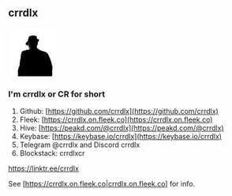 ## crrdlx
![crrdlx](https://raw.githubusercontent.com/crrdlx/crrdlx.github.io/master/images/crrdlx.jpg)
### I'm crrdlx or CR for short
1. Github: [https://github.com/crrdlx](https://github.com/crrdlx)
2. Fleek: [https://crrdlx.on.fleek.co](https://crrdlx.on.fleek.co)
3. Hive: [https://peakd.com/@crrdlx](https://peakd.com/@crrdlx)
4. Keybase: [https://keybase.io/crrdlx](https://keybase.io/crrdlx)
6. Telegram @crrdlx and Discord crrdlx
7. Blockstack: crrdlxcr

https://linktr.ee/crrdlx

See [https://crrdlx.on.fleek.co|crrdlx.on.fleek.co] for info.